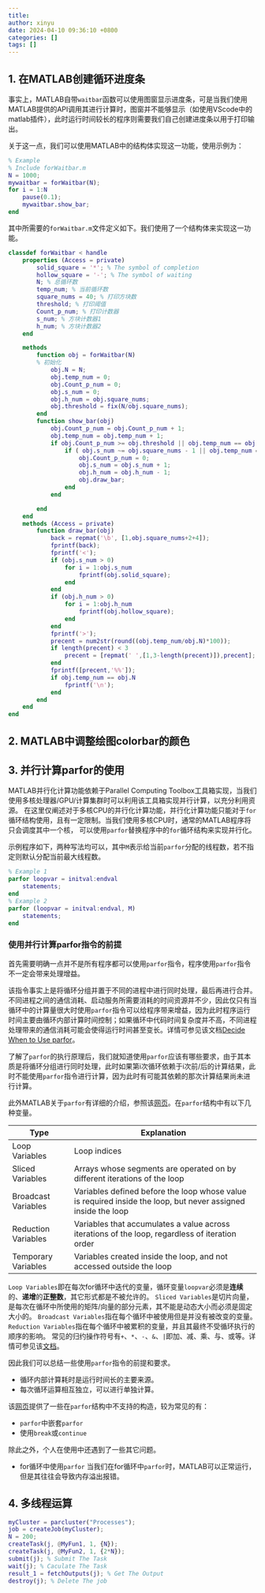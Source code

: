 ```yaml
---
title: 
author: xinyu
date: 2024-04-10 09:36:10 +0800
categories: []
tags: []
---
```


## 1. 在MATLAB创建循环进度条

事实上，MATLAB自带`waitbar`函数可以使用图窗显示进度条，可是当我们使用MATLAB提供的API调用其进行计算时，图窗并不能够显示（如使用VScode中的matlab插件），此时运行时间较长的程序则需要我们自己创建进度条以用于打印输出。

关于这一点，我们可以使用MATLAB中的结构体实现这一功能，使用示例为：

```matlab
% Example 
% Include forWaitbar.m
N = 1000;
mywaitbar = forWaitbar(N);
for i = 1:N
    pause(0.1);
    mywaitbar.show_bar;
end
```

其中所需要的`forWaitbar.m`文件定义如下。我们使用了一个结构体来实现这一功能。

```matlab
classdef forWaitbar < handle
    properties (Access = private)
        solid_square = '*'; % The symbol of completion
        hollow_square = '-'; % The symbol of waiting
        N; % 总循环数
        temp_num; % 当前循环数
        square_nums = 40; % 打印方块数
        threshold; % 打印阈值
        Count_p_num; % 打印计数器
        s_num; % 方块计数器1
        h_num; % 方块计数器2
    end

    methods
        function obj = forWaitbar(N)
        % 初始化
            obj.N = N;
            obj.temp_num = 0;
            obj.Count_p_num = 0;
            obj.s_num = 0;
            obj.h_num = obj.square_nums;
            obj.threshold = fix(N/obj.square_nums);
        end
        function show_bar(obj)
            obj.Count_p_num = obj.Count_p_num + 1;
            obj.temp_num = obj.temp_num + 1;
            if obj.Count_p_num >= obj.threshold || obj.temp_num == obj.N || obj.temp_num == 1
                if ( obj.s_num ~= obj.square_nums - 1 || obj.temp_num == obj.N ) && obj.temp_num <= obj.N
                    obj.Count_p_num = 0;
                    obj.s_num = obj.s_num + 1;
                    obj.h_num = obj.h_num - 1;
                    obj.draw_bar;
                end
            end

        end
    end
    methods (Access = private)
        function draw_bar(obj)
            back = repmat('\b', [1,obj.square_nums+2+4]);
            fprintf(back);
            fprintf('<');
            if (obj.s_num > 0)
                for i = 1:obj.s_num
                    fprintf(obj.solid_square);
                end
            end
            if (obj.h_num > 0)
                for i = 1:obj.h_num
                    fprintf(obj.hollow_square);
                end
            end
            fprintf('>');
            precent = num2str(round((obj.temp_num/obj.N)*100));
            if length(precent) < 3
                precent = [repmat(' ',[1,3-length(precent)]),precent];
            end
            fprintf([precent,'%%']);
            if obj.temp_num == obj.N
                fprintf('\n');
            end
        end
    end
end
```

## 2. MATLAB中调整绘图colorbar的颜色

## 3. 并行计算parfor的使用

MATLAB并行化计算功能依赖于Parallel Computing Toolbox工具箱实现，当我们使用多核处理器/GPU/计算集群时可以利用该工具箱实现并行计算，以充分利用资源。
在这里仅阐述对于多核CPU的并行化计算功能，并行化计算功能只能对于`for`循环结构使用，且有一定限制。当我们使用多核CPU时，通常的MATLAB程序将只会调度其中一个核，
可以使用`parfor`替换程序中的`for`循环结构来实现并行化。

示例程序如下，两种写法均可以，其中`M`表示给当前`parfor`分配的线程数，若不指定则默认分配当前最大线程数。

```MATLAB
% Example 1
parfor loopvar = initval:endval
    statements;
end
% Example 2
parfor (loopvar = initval:endval, M)
    statements;
end
```

### 使用并行计算parfor指令的前提

首先需要明确一点并不是所有程序都可以使用`parfor`指令，程序使用`parfor`指令不一定会带来处理增益。

该指令事实上是将循环分组并置于不同的进程中进行同时处理，最后再进行合并。不同进程之间的通信消耗、启动服务所需要消耗的时间资源并不少，因此仅只有当循环中的计算量很大时使用`parfor`指令可以给程序带来增益，因为此时程序运行时间主要由循环内部计算时间控制；如果循环中代码时间复杂度并不高，不同进程处理带来的通信消耗可能会使得运行时间甚至变长。详情可参见该文档[Decide When to Use parfor](https://ww2.mathworks.cn/help/parallel-computing/decide-when-to-use-parfor.html#bvi2qb4)。

了解了`parfor`的执行原理后，我们就知道使用`parfor`应该有哪些要求，由于其本质是将循环分组进行同时处理，此时如果第i次循环依赖于i次前/后的计算结果，此时不能使用`parfor`指令进行计算，因为此时有可能其依赖的那次计算结果尚未进行计算。

此外MATLAB关于`parfor`有详细的介绍，参照该[网页](https://ww2.mathworks.cn/help/parallel-computing/parfor.html)。在`parfor`结构中有以下几种变量。

| Type                | Explanation                                                                                                   |
| ------------------- | ------------------------------------------------------------------------------------------------------------- |
| Loop Variables      | Loop indices                                                                                                  |
| Sliced Variables    | Arrays whose segments are operated on by different iterations of the loop                                     |
| Broadcast Variables | Variables defined before the loop whose value is required inside the loop, but never assigned inside the loop |
| Reduction Variables | Variables that accumulates a value across iterations of the loop, regardless of iteration order               |
| Temporary Variables | Variables created inside the loop, and not accessed outside the loop                                          |

`Loop Variables`即在每次for循环中迭代的变量，循环变量`loopvar`必须是**连续**的、**递增**的**正整数**，其它形式都是不被允许的。
`Sliced Variables`是切片向量，是每次在循环中所使用的矩阵/向量的部分元素，其不能是动态大小而必须是固定大小的。
`Broadcast Variables`指在每个循环中被使用但是并没有被改变的变量。
`Reduction Variables`指在每个循环中被累积的变量，并且其最终不受循环执行的顺序的影响。
常见的归约操作符号有`+`、`*`、`-`、`&`、`|`即加、减、乘、与、或等。详情可参见该[文档](https://ww2.mathworks.cn/help/coder/ug/classification-of-variables-in-parfor-loops.html#bq_of7_-3)。

因此我们可以总结一些使用`parfor`指令的前提和要求。

- 循环内部计算耗时是运行时间长的主要来源。
- 每次循环运算相互独立，可以进行单独计算。

该[网页](https://ww2.mathworks.cn/help/coder/ug/acceleration-of-matlab-algorithms-using-parallel-for-loops-parfor.html#:~:text=%E4%B8%BA%E4%BA%86%E9%81%BF%E5%85%8D%E5%9C%A8%E5%BE%AA%E7%8E%AF%E7%9A%84%E6%9F%90%E6%AC%A1%E8%BF%AD%E4%BB%A3%E4%BE%9D%E8%B5%96%E4%BA%8E%E5%85%B6%E4%BB%96%E8%BF%AD%E4%BB%A3%E6%97%B6%E4%BD%BF%E7%94%A8%20parfor%20%EF%BC%8C%20MATLAB%20Coder%20%E6%8C%87%E5%AE%9A%E4%BA%86%E5%8F%98%E9%87%8F%E7%9A%84%E5%88%9A%E6%80%A7%E5%88%86%E7%B1%BB%E3%80%82%20%E6%9C%89%E5%85%B3%E8%AF%A6%E7%BB%86%E4%BF%A1%E6%81%AF%EF%BC%8C%E8%AF%B7%E5%8F%82%E9%98%85%20Classification,MATLAB%20Coder%20%E6%A3%80%E6%B5%8B%E5%88%B0%E5%BE%AA%E7%8E%AF%E4%B8%8D%E7%AC%A6%E5%90%88%20parfor%20%E8%AE%BE%E5%AE%9A%EF%BC%8C%E5%B0%86%E4%B8%8D%E4%BC%9A%E7%94%9F%E6%88%90%E4%BB%A3%E7%A0%81%E5%B9%B6%E4%B8%94%E4%BC%9A%E4%BA%A7%E7%94%9F%E9%94%99%E8%AF%AF%E3%80%82%20%E8%A7%84%E5%88%99%E8%A6%81%E6%B1%82%E5%BE%AA%E7%8E%AF%E8%BF%AD%E4%BB%A3%E5%BF%85%E9%A1%BB%E6%98%AF%E7%8B%AC%E7%AB%8B%E7%9A%84%EF%BC%8C%E4%BD%86%E5%BD%92%E7%BA%A6%E6%98%AF%E4%B8%80%E4%B8%AA%E4%BE%8B%E5%A4%96%E3%80%82%20%E5%BD%92%E7%BA%A6%E5%8F%98%E9%87%8F%20%E4%BC%9A%E5%B0%86%E4%BE%9D%E8%B5%96%E4%BA%8E%E6%89%80%E6%9C%89%E8%BF%AD%E4%BB%A3%E7%9A%84%E5%80%BC%E7%B4%AF%E5%8A%A0%E5%9C%A8%E4%B8%80%E8%B5%B7%EF%BC%8C%E4%BD%86%E4%B8%8E%E8%BF%AD%E4%BB%A3%E9%A1%BA%E5%BA%8F%E6%97%A0%E5%85%B3%E3%80%82)提供了一些在`parfor`结构中不支持的构造，较为常见的有：

- `parfor`中嵌套`parfor`
- 使用`break`或`continue`

除此之外，个人在使用中还遇到了一些其它问题。

- for循环中使用`parfor`
  当我们在for循环中`parfor`时，MATLAB可以正常运行，但是其往往会导致内存溢出报错。



## 4. 多线程运算

```matlab
myCluster = parcluster("Processes");
job = createJob(myCluster); 
N = 200;
createTask(j, @MyFun1, 1, {N});
createTask(j, @MyFun2, 1, {2*N});
submit(j); % Submit The Task
wait(j); % Caculate The Task
result_1 = fetchOutputs(j); % Get The Output
destroy(j); % Delete The job
```
